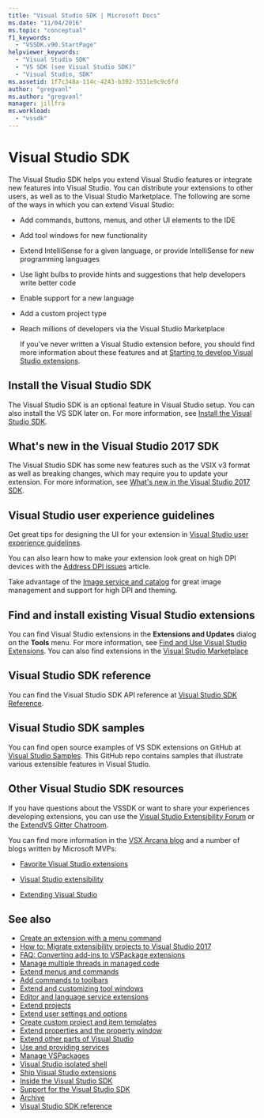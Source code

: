 ```yaml
---
title: "Visual Studio SDK | Microsoft Docs"
ms.date: "11/04/2016"
ms.topic: "conceptual"
f1_keywords:
  - "VSSDK.v90.StartPage"
helpviewer_keywords:
  - "Visual Studio SDK"
  - "VS SDK (see Visual Studio SDK)"
  - "Visual Studio, SDK"
ms.assetid: 1f7c348a-114c-4243-b392-3531e9c9c6fd
author: "gregvanl"
ms.author: "gregvanl"
manager: jillfra
ms.workload:
  - "vssdk"
---
```

# Visual Studio SDK
The Visual Studio SDK helps you extend Visual Studio features or integrate new features into Visual Studio. You can distribute your extensions to other users, as well as to the Visual Studio Marketplace. The following are some of the ways in which you can extend Visual Studio:

- Add commands, buttons, menus, and other UI elements to the IDE

- Add tool windows for new functionality

- Extend IntelliSense for a given language, or provide IntelliSense for new programming languages

- Use light bulbs to provide hints and suggestions that help developers write better code

- Enable support for a new language

- Add a custom project type

- Reach millions of developers via the Visual Studio Marketplace

  If you've never written a Visual Studio extension before, you should find more information about these features and at [Starting to develop Visual Studio extensions](../extensibility/starting-to-develop-visual-studio-extensions.md).

## Install the Visual Studio SDK
 The Visual Studio SDK is an optional feature in Visual Studio setup. You can also install the VS SDK later on. For more information, see [Install the Visual Studio SDK](../extensibility/installing-the-visual-studio-sdk.md).

## What's new in the Visual Studio 2017 SDK
 The Visual Studio SDK has some new features such as the VSIX v3 format as well as breaking changes, which may require you to update your extension. For more information, see [What's new in the Visual Studio 2017 SDK](../extensibility/what-s-new-in-the-visual-studio-2017-sdk.md).

## Visual Studio user experience guidelines
 Get great tips for designing the UI for your extension in [Visual Studio user experience guidelines](../extensibility/ux-guidelines/visual-studio-user-experience-guidelines.md).

 You can also learn how to make your extension look great on high DPI devices with the [Address DPI issues](../extensibility/addressing-dpi-issues2.md) article.

 Take advantage of the [Image service and catalog](../extensibility/image-service-and-catalog.md) for great image management and support for high DPI and theming.

## Find and install existing Visual Studio extensions
 You can find Visual Studio extensions in the **Extensions and Updates** dialog on the **Tools** menu. For more information, see [Find and Use Visual Studio Extensions](../ide/finding-and-using-visual-studio-extensions.md). You can also find extensions in the [Visual Studio Marketplace](https://marketplace.visualstudio.com/)

## Visual Studio SDK reference
 You can find the Visual Studio SDK API reference at [Visual Studio SDK Reference](../extensibility/visual-studio-sdk-reference.md).

## Visual Studio SDK samples
 You can find open source examples of VS SDK extensions on GitHub at [Visual Studio Samples](https://aka.ms/vs2015sdksamples). This GitHub repo contains samples that illustrate various extensible features in Visual Studio.

## Other Visual Studio SDK resources
 If you have questions about the VSSDK or want to share your experiences developing extensions, you can use the [Visual Studio Extensibility Forum](https://social.msdn.microsoft.com/Forums/vstudio/home?forum=vsx) or the [ExtendVS Gitter Chatroom](https://gitter.im/Microsoft/extendvs).

 You can find more information in the [VSX Arcana blog](https://blogs.msdn.microsoft.com/vsx/) and a number of blogs written by Microsoft MVPs:

- [Favorite Visual Studio extensions](http://geekswithblogs.net/sdorman/archive/2014/10/05/favorite-visual-studio-extensions.aspx)

- [Visual Studio extensibility](http://www.visualstudioextensibility.com/overview/vs/)

- [Extending Visual Studio](http://blog.slaks.net/2013-10-18/extending-visual-studio-part-1-getting-started/)

## See also
- [Create an extension with a menu command](../extensibility/creating-an-extension-with-a-menu-command.md)
- [How to: Migrate extensibility projects to Visual Studio 2017](../extensibility/how-to-migrate-extensibility-projects-to-visual-studio-2017.md)
- [FAQ: Converting add-ins to VSPackage extensions](../extensibility/faq-converting-add-ins-to-vspackage-extensions.md)
- [Manage multiple threads in managed code](../extensibility/managing-multiple-threads-in-managed-code.md)
- [Extend menus and commands](../extensibility/extending-menus-and-commands.md)
- [Add commands to toolbars](../extensibility/adding-commands-to-toolbars.md)
- [Extend and customizing tool windows](../extensibility/extending-and-customizing-tool-windows.md)
- [Editor and language service extensions](../extensibility/editor-and-language-service-extensions.md)
- [Extend projects](../extensibility/extending-projects.md)
- [Extend user settings and options](../extensibility/extending-user-settings-and-options.md)
- [Create custom project and item templates](../extensibility/creating-custom-project-and-item-templates.md)
- [Extend properties and the property window](../extensibility/extending-properties-and-the-property-window.md)
- [Extend other parts of Visual Studio](../extensibility/extending-other-parts-of-visual-studio.md)
- [Use and providing services](../extensibility/using-and-providing-services.md)
- [Manage VSPackages](../extensibility/managing-vspackages.md)
- [Visual Studio isolated shell](/visualstudio/extensibility/shell/visual-studio-isolated-shell)
- [Ship Visual Studio extensions](../extensibility/shipping-visual-studio-extensions.md)
- [Inside the Visual Studio SDK](../extensibility/internals/inside-the-visual-studio-sdk.md)
- [Support for the Visual Studio SDK](../extensibility/support-for-the-visual-studio-sdk.md)
- [Archive](../extensibility/archive.md)
- [Visual Studio SDK reference](../extensibility/visual-studio-sdk-reference.md)
